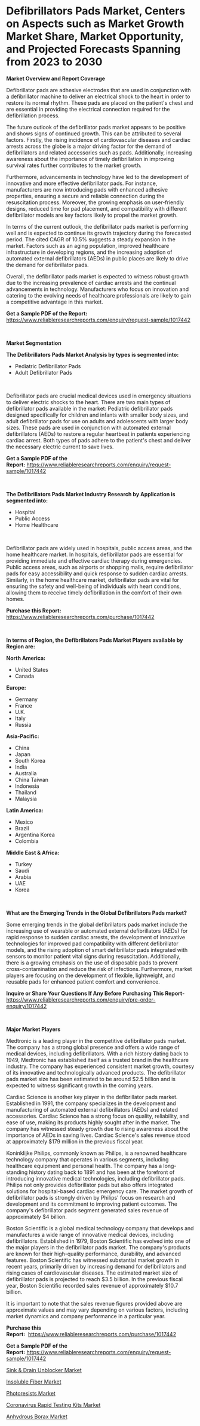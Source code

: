 <p><h1>Defibrillators Pads Market, Centers on Aspects such as Market Growth Market Share, Market Opportunity, and Projected Forecasts Spanning from 2023 to 2030</h1></p><p><strong>Market Overview and Report Coverage</strong></p>
<p><p>Defibrillator pads are adhesive electrodes that are used in conjunction with a defibrillator machine to deliver an electrical shock to the heart in order to restore its normal rhythm. These pads are placed on the patient's chest and are essential in providing the electrical connection required for the defibrillation process.</p><p>The future outlook of the defibrillator pads market appears to be positive and shows signs of continued growth. This can be attributed to several factors. Firstly, the rising incidence of cardiovascular diseases and cardiac arrests across the globe is a major driving factor for the demand of defibrillators and related accessories such as pads. Additionally, increasing awareness about the importance of timely defibrillation in improving survival rates further contributes to the market growth.</p><p>Furthermore, advancements in technology have led to the development of innovative and more effective defibrillator pads. For instance, manufacturers are now introducing pads with enhanced adhesive properties, ensuring a secure and reliable connection during the resuscitation process. Moreover, the growing emphasis on user-friendly designs, reduced time for pad placement, and compatibility with different defibrillator models are key factors likely to propel the market growth.</p><p>In terms of the current outlook, the defibrillator pads market is performing well and is expected to continue its growth trajectory during the forecasted period. The cited CAGR of 10.5% suggests a steady expansion in the market. Factors such as an aging population, improved healthcare infrastructure in developing regions, and the increasing adoption of automated external defibrillators (AEDs) in public places are likely to drive the demand for defibrillator pads.</p><p>Overall, the defibrillator pads market is expected to witness robust growth due to the increasing prevalence of cardiac arrests and the continual advancements in technology. Manufacturers who focus on innovation and catering to the evolving needs of healthcare professionals are likely to gain a competitive advantage in this market.</p></p>
<p><strong>Get a Sample PDF of the Report:</strong> <a href="https://www.reliableresearchreports.com/enquiry/request-sample/1017442">https://www.reliableresearchreports.com/enquiry/request-sample/1017442</a></p>
<p>&nbsp;</p>
<p><strong>Market Segmentation</strong></p>
<p><strong>The Defibrillators Pads Market Analysis by types is segmented into:</strong></p>
<p><ul><li>Pediatric Defibrillator Pads</li><li>Adult Defibrillator Pads</li></ul></p>
<p>&nbsp;</p>
<p><p>Defibrillator pads are crucial medical devices used in emergency situations to deliver electric shocks to the heart. There are two main types of defibrillator pads available in the market: Pediatric defibrillator pads designed specifically for children and infants with smaller body sizes, and adult defibrillator pads for use on adults and adolescents with larger body sizes. These pads are used in conjunction with automated external defibrillators (AEDs) to restore a regular heartbeat in patients experiencing cardiac arrest. Both types of pads adhere to the patient's chest and deliver the necessary electric current to save lives.</p></p>
<p><strong>Get a Sample PDF of the Report:</strong>&nbsp;<a href="https://www.reliableresearchreports.com/enquiry/request-sample/1017442">https://www.reliableresearchreports.com/enquiry/request-sample/1017442</a></p>
<p>&nbsp;</p>
<p><strong>The Defibrillators Pads Market Industry Research by Application is segmented into:</strong></p>
<p><ul><li>Hospital</li><li>Public Access</li><li>Home Healthcare</li></ul></p>
<p>&nbsp;</p>
<p><p>Defibrillator pads are widely used in hospitals, public access areas, and the home healthcare market. In hospitals, defibrillator pads are essential for providing immediate and effective cardiac therapy during emergencies. Public access areas, such as airports or shopping malls, require defibrillator pads for easy accessibility and quick response to sudden cardiac arrests. Similarly, in the home healthcare market, defibrillator pads are vital for ensuring the safety and well-being of individuals with heart conditions, allowing them to receive timely defibrillation in the comfort of their own homes.</p></p>
<p><strong>Purchase this Report:</strong>&nbsp; <a href="https://www.reliableresearchreports.com/purchase/1017442">https://www.reliableresearchreports.com/purchase/1017442</a></p>
<p>&nbsp;</p>
<p><strong>In terms of Region, the Defibrillators Pads Market Players available by Region are:</strong></p>
<p>
    <p> <strong> North America: </strong>
        <ul>
            <li>United States</li>
            <li>Canada</li>
        </ul>
        </p> 
    <p> <strong> Europe: </strong>
        <ul>
            <li>Germany</li>
            <li>France</li>
            <li>U.K.</li>
            <li>Italy</li>
            <li>Russia</li>
        </ul>
        </p> 
    <p> <strong> Asia-Pacific: </strong>
        <ul>
            <li>China</li>
            <li>Japan</li>
            <li>South Korea</li>
            <li>India</li>
            <li>Australia</li>
            <li>China Taiwan</li>
            <li>Indonesia</li>
            <li>Thailand</li>
            <li>Malaysia</li>
        </ul>
        </p> 
    <p> <strong> Latin America: </strong>
        <ul>
            <li>Mexico</li>
            <li>Brazil</li>
            <li>Argentina Korea</li>
            <li>Colombia</li>
        </ul>
        </p> 
    <p> <strong> Middle East & Africa: </strong>
        <ul>
            <li>Turkey</li>
            <li>Saudi</li>
            <li>Arabia</li>
            <li>UAE</li>
            <li>Korea</li>
        </ul>
    </p>
    </p>
<p>&nbsp;</p>
<p><strong>What are the Emerging Trends in the Global Defibrillators Pads market?</strong></p>
<p><p>Some emerging trends in the global defibrillators pads market include the increasing use of wearable or automated external defibrillators (AEDs) for rapid response to sudden cardiac arrests, the development of innovative technologies for improved pad compatibility with different defibrillator models, and the rising adoption of smart defibrillator pads integrated with sensors to monitor patient vital signs during resuscitation. Additionally, there is a growing emphasis on the use of disposable pads to prevent cross-contamination and reduce the risk of infections. Furthermore, market players are focusing on the development of flexible, lightweight, and reusable pads for enhanced patient comfort and convenience.</p></p>
<p><strong>Inquire or Share Your Questions If Any Before Purchasing This Report</strong>- <a href="https://www.reliableresearchreports.com/enquiry/pre-order-enquiry/1017442">https://www.reliableresearchreports.com/enquiry/pre-order-enquiry/1017442</a></p>
<p>&nbsp;</p>
<p><strong>Major Market Players</strong></p>
<p><p>Medtronic is a leading player in the competitive defibrillator pads market. The company has a strong global presence and offers a wide range of medical devices, including defibrillators. With a rich history dating back to 1949, Medtronic has established itself as a trusted brand in the healthcare industry. The company has experienced consistent market growth, courtesy of its innovative and technologically advanced products. The defibrillator pads market size has been estimated to be around $2.5 billion and is expected to witness significant growth in the coming years.</p><p>Cardiac Science is another key player in the defibrillator pads market. Established in 1991, the company specializes in the development and manufacturing of automated external defibrillators (AEDs) and related accessories. Cardiac Science has a strong focus on quality, reliability, and ease of use, making its products highly sought after in the market. The company has witnessed steady growth due to rising awareness about the importance of AEDs in saving lives. Cardiac Science's sales revenue stood at approximately $179 million in the previous fiscal year.</p><p>Koninklijke Philips, commonly known as Philips, is a renowned healthcare technology company that operates in various segments, including healthcare equipment and personal health. The company has a long-standing history dating back to 1891 and has been at the forefront of introducing innovative medical technologies, including defibrillator pads. Philips not only provides defibrillator pads but also offers integrated solutions for hospital-based cardiac emergency care. The market growth of defibrillator pads is strongly driven by Philips' focus on research and development and its commitment to improving patient outcomes. The company's defibrillator pads segment generated sales revenue of approximately $4 billion.</p><p>Boston Scientific is a global medical technology company that develops and manufactures a wide range of innovative medical devices, including defibrillators. Established in 1979, Boston Scientific has evolved into one of the major players in the defibrillator pads market. The company's products are known for their high-quality performance, durability, and advanced features. Boston Scientific has witnessed substantial market growth in recent years, primarily driven by increasing demand for defibrillators and rising cases of cardiovascular diseases. The estimated market size of defibrillator pads is projected to reach $3.5 billion. In the previous fiscal year, Boston Scientific recorded sales revenue of approximately $10.7 billion.</p><p>It is important to note that the sales revenue figures provided above are approximate values and may vary depending on various factors, including market dynamics and company performance in a particular year.</p></p>
<p><strong>Purchase this Report:</strong>&nbsp;&nbsp;<a href="https://www.reliableresearchreports.com/purchase/1017442">https://www.reliableresearchreports.com/purchase/1017442</a></p>
<p></p>
<p><strong>Get a Sample PDF of the Report:</strong>&nbsp;<a href="https://www.reliableresearchreports.com/enquiry/request-sample/1017442">https://www.reliableresearchreports.com/enquiry/request-sample/1017442</a></p>
<p><p><a href="https://www.linkedin.com/pulse/sink-amp-drain-unblocker-market-research-report-unlocks-fqjfe/">Sink & Drain Unblocker Market</a></p><p><a href="https://medium.com/@porteradams98/insoluble-fiber-market-size-growth-forecast-2023-2030-a4c8c0ed4beb">Insoluble Fiber Market</a></p><p><a href="https://github.com/RohittRP/Market-Research-Report-List-1/blob/main/photoresists-market.md">Photoresists Market</a></p><p><a href="https://www.reportprime.com/coronavirus-rapid-testing-kits-r9503">Coronavirus Rapid Testing Kits Market</a></p><p><a href="https://www.linkedin.com/pulse/anhydrous-borax-market-size-share-global-analysis-report-hncme/">Anhydrous Borax Market</a></p></p>